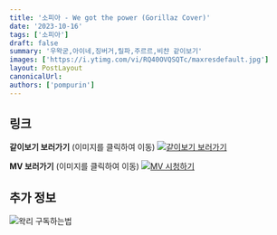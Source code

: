 ```yaml
---
title: '소피아 - We got the power (Gorillaz Cover)'
date: '2023-10-16'
tags: ['소피아']
draft: false
summary: '우왁굳,아이네,징버거,릴파,주르르,비챤 같이보기'
images: ['https://i.ytimg.com/vi/RQ40OVQSQTc/maxresdefault.jpg']
layout: PostLayout
canonicalUrl:
authors: ['pompurin']
---
```


## 링크

**같이보기 보러가기** (이미지를 클릭하여 이동)
[![같이보기 보러가기](https://cdn.discordapp.com/attachments/1136601898116464710/1211650793904807976/logo.png?ex=65eef8bc&is=65dc83bc&hm=95dc0e08c1f43025dd60def429896697b3787a9f923593eb50b24e9fb6280361&)](https://cafe.naver.com/steamindiegame/13346872)

**MV 보러가기** (이미지를 클릭하여 이동)
[![MV 시청하기](https://i.ytimg.com/vi/RQ40OVQSQTc/maxresdefault.jpg)](https://www.youtube.com/watch?v=RQ40OVQSQTc)

## 추가 정보

![왁리 구독하는법](https://cdn.discordapp.com/attachments/1136601898116464710/1137049857136267374/--2cut.gif)
